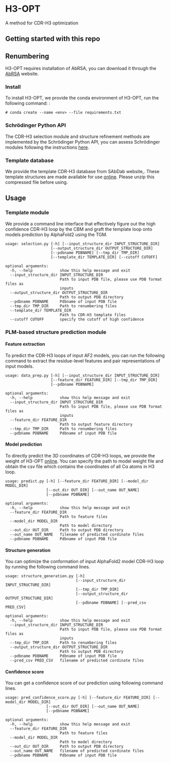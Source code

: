 # H3-OPT

A method for CDR-H3 optimization

## Getting started with this repo 

## Renumbering

H3-OPT requires installation of AbRSA, you can download it through the  [AbRSA](http://aligncdr.labshare.cn/aligncdr/download.html) website.

### Install 

To install H3-OPT, we provide the conda environment of H3-OPT, run the following command: :

```
# conda create --name <env> --file requirements.txt
```

### Schrödinger Python API

The CDR-H3 selection module and structure refinement methods are implemented by the Schrödinger Python API, you can assess  Schrödinger modules following the instructions [here](https://www.schrodinger.com/sites/default/files/s3/public/python_api/2023-2/intro.html#getting-started).

### Template database

We provide the template CDR-H3 database from SAbDab website,. These template structures are made available for use [online](https://huggingface.co/datasets/chdcg/H3-OPT_template_dataset/resolve/main/template.zip). Please unzip this compressed file before using.

## Usage

### Template module

We provide a command line interface that effectively figure out the high confidence CDR-H3 loop by the CBM and graft the template loop onto models prediction by AlphaFold2 using the TGM.

```
usage: selection.py [-h] [--input_structure_dir INPUT_STRUCTURE_DIR]
                    [--output_structure_dir OUTPUT_STRUCTURE_DIR]
                    [--pdbname PDBNAME] [--tmp_dir TMP_DIR]
                    [--template_dir TEMPLATE_DIR] [--cutoff CUTOFF]

optional arguments:
  -h, --help            show this help message and exit
  --input_structure_dir INPUT_STRUCTURE_DIR
                        Path to input PDB file, please use PDB format files as
                        inputs
  --output_structure_dir OUTPUT_STRUCTURE_DIR
                        Path to output PDB directory
  --pdbname PDBNAME     Pdbname of input PDB file
  --tmp_dir TMP_DIR     Path to renumbering files
  --template_dir TEMPLATE_DIR
                        Path to CDR-H3 template files
  --cutoff CUTOFF       specify the cutoff of high confidence
```

### PLM-based structure prediction module

#### Feature extraction

To predict the CDR-H3 loops of input AF2 models, you can run the following command to extract the residue-level features and pair representations of input models.

```
usage: data_prep.py [-h] [--input_structure_dir INPUT_STRUCTURE_DIR]
                    [--feature_dir FEATURE_DIR] [--tmp_dir TMP_DIR]
                    [--pdbname PDBNAME]

optional arguments:
  -h, --help            show this help message and exit
  --input_structure_dir INPUT_STRUCTURE_DIR
                        Path to input PDB file, please use PDB format files as
                        inputs
  --feature_dir FEATURE_DIR
                        Path to output feature directory
  --tmp_dir TMP_DIR     Path to renumbering files
  --pdbname PDBNAME     Pdbname of input PDB file
```

#### Model prediction

To directly predict the 3D coordinates of CDR-H3 loops, we provide the weight of H3-OPT [online](https://huggingface.co/chdcg/H3-OPT/blob/main/best_wt.pth). You can specify the path to model weight file and obtain the csv file which contains the coordinates of all Cα atoms in H3 loop.

```
usage: predict.py [-h] [--feature_dir FEATURE_DIR] [--model_dir MODEL_DIR]
                  [--out_dir OUT_DIR] [--out_name OUT_NAME]
                  [--pdbname PDBNAME]

optional arguments:
  -h, --help            show this help message and exit
  --feature_dir FEATURE_DIR
                        Path to feature files
  --model_dir MODEL_DIR
                        Path to model directory
  --out_dir OUT_DIR     Path to output PDB directory
  --out_name OUT_NAME   filename of predicted cordinate files
  --pdbname PDBNAME     Pdbname of input PDB file
```

#### Structure generation

You can optimize the conformation of input AlphaFold2 model CDR-H3 loop by running the following  command lines.

```
usage: structure_generation.py [-h]
                               [--input_structure_dir INPUT_STRUCTURE_DIR]
                               [--tmp_dir TMP_DIR]
                               [--output_structure_dir OUTPUT_STRUCTURE_DIR]
                               [--pdbname PDBNAME] [--pred_csv PRED_CSV]

optional arguments:
  -h, --help            show this help message and exit
  --input_structure_dir INPUT_STRUCTURE_DIR
                        Path to input PDB file, please use PDB format files as
                        inputs
  --tmp_dir TMP_DIR     Path to renumbering files
  --output_structure_dir OUTPUT_STRUCTURE_DIR
                        Path to output PDB directory
  --pdbname PDBNAME     Pdbname of input PDB file
  --pred_csv PRED_CSV   filename of predicted cordinate files
```

#### Confidence score

You can get a confidence score of our prediction using following command lines.
```
usage: pred_confidence_score.py [-h] [--feature_dir FEATURE_DIR] [--model_dir MODEL_DIR]
                  [--out_dir OUT_DIR] [--out_name OUT_NAME]
                  [--pdbname PDBNAME]

optional arguments:
  -h, --help            show this help message and exit
  --feature_dir FEATURE_DIR
                        Path to feature files
  --model_dir MODEL_DIR
                        Path to model directory
  --out_dir OUT_DIR     Path to output PDB directory
  --out_name OUT_NAME   filename of predicted cordinate files
  --pdbname PDBNAME     Pdbname of input PDB file
```
